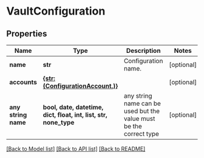 # VaultConfiguration


## Properties
Name | Type | Description | Notes
------------ | ------------- | ------------- | -------------
**name** | **str** | Configuration name. | [optional] 
**accounts** | [**{str: (ConfigurationAccount,)}**](ConfigurationAccount.md) |  | [optional] 
**any string name** | **bool, date, datetime, dict, float, int, list, str, none_type** | any string name can be used but the value must be the correct type | [optional]

[[Back to Model list]](../README.md#documentation-for-models) [[Back to API list]](../README.md#documentation-for-api-endpoints) [[Back to README]](../README.md)


